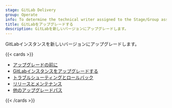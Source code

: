 ```yaml
---
stage: GitLab Delivery
group: Operate
info: To determine the technical writer assigned to the Stage/Group associated with this page, see https://handbook.gitlab.com/handbook/product/ux/technical-writing/#assignments
title: GitLabをアップグレードする
description: GitLabを新しいバージョンにアップグレードします。
---
```


GitLabインスタンスを新しいバージョンにアップグレードします。

{{< cards >}}

- [アップグレードの前に](plan_your_upgrade.md)
- [GitLabインスタンスをアップグレードする](upgrade.md)
- [トラブルシューティングとロールバック](troubleshooting_and_rolling_back.md)
- [リリースとメンテナンス](../policy/maintenance.md)
- [他のアップグレードパス](convert_to_ee/_index.md)

{{< /cards >}}
